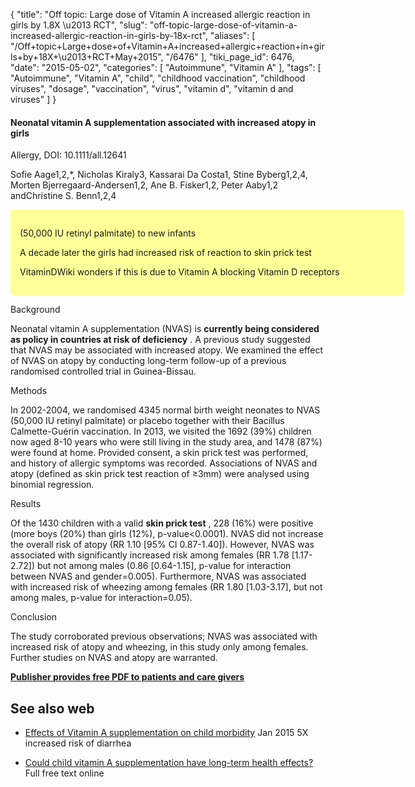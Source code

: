 {
    "title": "Off topic: Large dose of Vitamin A increased allergic reaction in girls by 1.8X \u2013 RCT",
    "slug": "off-topic-large-dose-of-vitamin-a-increased-allergic-reaction-in-girls-by-18x-rct",
    "aliases": [
        "/Off+topic+Large+dose+of+Vitamin+A+increased+allergic+reaction+in+girls+by+18X+\u2013+RCT+May+2015",
        "/6476"
    ],
    "tiki_page_id": 6476,
    "date": "2015-05-02",
    "categories": [
        "Autoimmune",
        "Vitamin A"
    ],
    "tags": [
        "Autoimmune",
        "Vitamin A",
        "child",
        "childhood vaccination",
        "childhood viruses",
        "dosage",
        "vaccination",
        "virus",
        "vitamin d",
        "vitamin d and viruses"
    ]
}


#### Neonatal vitamin A supplementation associated with increased atopy in girls

Allergy, DOI: 10.1111/all.12641

Sofie Aage1,2,*, Nicholas Kiraly3, Kassarai Da Costa1, Stine Byberg1,2,4, Morten Bjerregaard-Andersen1,2, Ane B. Fisker1,2, Peter Aaby1,2 andChristine S. Benn1,2,4

<div class="border" style="background-color:#FF9;padding:15px;margin:10px 0;border-radius:5px;width:600px">

(50,000 IU retinyl palmitate)  to new infants

A decade later the girls had increased risk of reaction to skin prick test

VitaminDWiki wonders if this is due to Vitamin A blocking Vitamin D receptors

</div>

Background

Neonatal vitamin A supplementation (NVAS) is  **currently being considered as policy in countries at risk of deficiency** . A previous study suggested that NVAS may be associated with increased atopy. We examined the effect of NVAS on atopy by conducting long-term follow-up of a previous randomised controlled trial in Guinea-Bissau.

Methods

In 2002-2004, we randomised 4345 normal birth weight neonates to NVAS (50,000 IU retinyl palmitate) or placebo together with their Bacillus Calmette-Guérin vaccination. In 2013, we visited the 1692 (39%) children now aged 8-10 years who were still living in the study area, and 1478 (87%) were found at home. Provided consent, a skin prick test was performed, and history of allergic symptoms was recorded. Associations of NVAS and atopy (defined as skin prick test reaction of ≥3mm) were analysed using binomial regression.

Results

Of the 1430 children with a valid  **skin prick test** , 228 (16%) were positive (more boys (20%) than girls (12%), p-value<0.0001). NVAS did not increase the overall risk of atopy (RR 1.10 <span>[95% CI 0.87-1.40]</span>). However, NVAS was associated with significantly increased risk among females (RR 1.78 <span>[1.17-2.72]</span>) but not among males (0.86 <span>[0.64-1.15]</span>, p-value for interaction between NVAS and gender=0.005). Furthermore, NVAS was associated with increased risk of wheezing among females (RR 1.80 <span>[1.03-3.17]</span>, but not among males, p-value for interaction=0.05).

Conclusion

The study corroborated previous observations; NVAS was associated with increased risk of atopy and wheezing, in this study only among females. Further studies on NVAS and atopy are warranted.

 **[Publisher provides free PDF to patients and care givers](http://onlinelibrary.wiley.com/doi/10.1111/all.12641/pdf)** 

## See also web

* [Effects of Vitamin A supplementation on child morbidity](http://www.ncbi.nlm.nih.gov/pubmed/25636649%20) Jan 2015 5X increased risk of diarrhea 

* [Could child vitamin A supplementation have long-term health effects?](http://ije.oxfordjournals.org/content/44/1/365.long%20) Full free text online